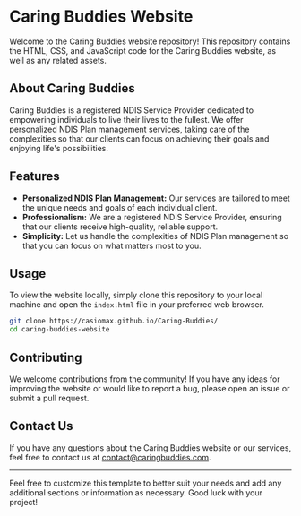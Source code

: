 # Caring Buddies Website

Welcome to the Caring Buddies website repository! This repository contains the HTML, CSS, and JavaScript code for the Caring Buddies website, as well as any related assets.

## About Caring Buddies

Caring Buddies is a registered NDIS Service Provider dedicated to empowering individuals to live their lives to the fullest. We offer personalized NDIS Plan management services, taking care of the complexities so that our clients can focus on achieving their goals and enjoying life's possibilities.

## Features

- **Personalized NDIS Plan Management:** Our services are tailored to meet the unique needs and goals of each individual client.
- **Professionalism:** We are a registered NDIS Service Provider, ensuring that our clients receive high-quality, reliable support.
- **Simplicity:** Let us handle the complexities of NDIS Plan management so that you can focus on what matters most to you.

## Usage

To view the website locally, simply clone this repository to your local machine and open the `index.html` file in your preferred web browser.

```bash
git clone https://casiomax.github.io/Caring-Buddies/
cd caring-buddies-website
```

## Contributing

We welcome contributions from the community! If you have any ideas for improving the website or would like to report a bug, please open an issue or submit a pull request.

## Contact Us

If you have any questions about the Caring Buddies website or our services, feel free to contact us at [contact@caringbuddies.com](mailto:contact@caringbuddies.com).

---

Feel free to customize this template to better suit your needs and add any additional sections or information as necessary. Good luck with your project!
